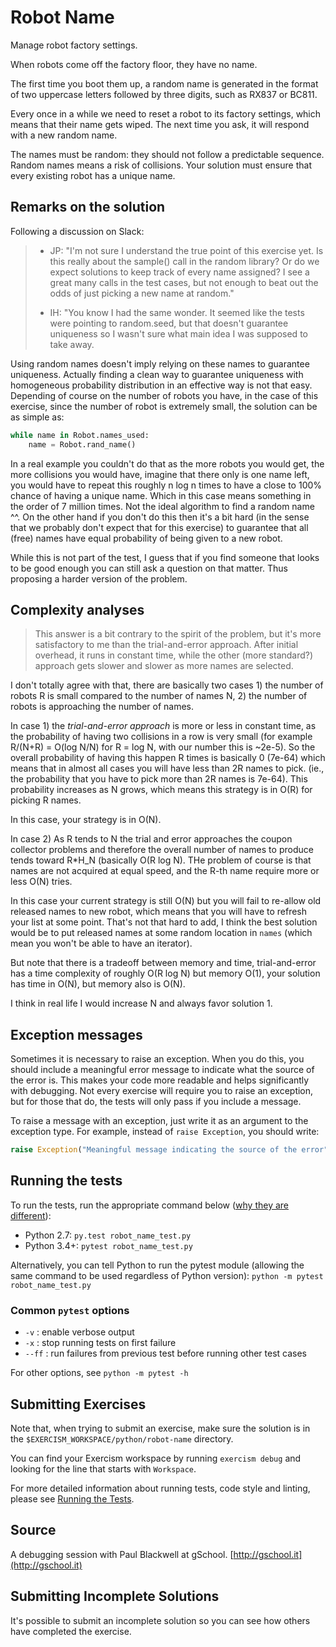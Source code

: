 # Robot Name

Manage robot factory settings.

When robots come off the factory floor, they have no name.

The first time you boot them up, a random name is generated in the format
of two uppercase letters followed by three digits, such as RX837 or BC811.

Every once in a while we need to reset a robot to its factory settings,
which means that their name gets wiped. The next time you ask, it will
respond with a new random name.

The names must be random: they should not follow a predictable sequence.
Random names means a risk of collisions. Your solution must ensure that
every existing robot has a unique name.

## Remarks on the solution

Following a discussion on Slack:

> - JP: "I'm not sure I understand the true point of this exercise yet.
> Is this really about the sample() call in the random library?
> Or do we expect solutions to keep track of every name assigned?
> I see a great many calls in the test cases, but not enough to beat
> out the odds of just picking a new name at random."
>
> - IH: "You know I had the same wonder. It seemed like the tests
> were pointing to random.seed, but that doesn't guarantee uniqueness
> so I wasn't sure what main idea I was supposed to take away.

Using random names doesn't imply relying on these names to guarantee uniqueness.
Actually finding a clean way to guarantee uniqueness with homogeneous probability
distribution in an effective way is not that easy. Depending of course on the
number of robots you have, in the case of this exercise, since the number of robot
is extremely small, the solution can be as simple as:

```python
while name in Robot.names_used:
    name = Robot.rand_name()
```

In a real example you couldn't do that as the more robots you would get, the more
collisions you would have, imagine that there only is one name left, you would
have to repeat this roughly n log n times to have a close to 100% chance of having
a unique name. Which in this case means something in the order of 7 million times.
Not the ideal algorithm to find a random name ^^. On the other hand if you don't
do this then it's a bit hard (in the sense that we probably don't expect that for this exercise)
to guarantee that all (free) names have equal probability of being given to a new robot.

While this is not part of the test, I guess that if you find someone that looks to be
good enough you can still ask a question on that matter. Thus proposing a harder version of the problem.

## Complexity analyses

> This answer is a bit contrary to the spirit of the problem, but it's more satisfactory to me than the trial-and-error approach. After initial overhead, it runs in constant time, while the other (more standard?) approach gets slower and slower as more names are selected.

I don't totally agree with that, there are basically two cases 1) the number of robots R is small compared to the number of names N, 2) the number of robots is approaching the number of names.

In case 1) the _trial-and-error approach_ is more or less in constant time, as the probability of having two collisions in a row is very small (for example R/(N+R) = O(log N/N) for R = log N, with our number this is ~2e-5). So the overall probability of having this happen R times is basically 0 (7e-64) which means that in almost all cases you will have less than 2R names to pick. (ie., the probability that you have to pick more than 2R names is 7e-64). This probability increases as N grows, which means this strategy is in O(R) for picking R names.

In this case, your strategy is in O(N).

In case 2) As R tends to N the trial and error approaches the coupon collector problems and therefore the overall number of names to produce tends toward R*H_N (basically O(R log N). THe problem of course is that names are not acquired at equal speed, and the R-th name require more or less O(N) tries.

In this case your current strategy is still O(N) but you will fail to re-allow old released names to new robot, which means that you will have to refresh your list at some point. That's not that hard to add, I think the best solution would be to put released names at some random location in `names` (which mean you won't be able to have an iterator).

But note that there is a tradeoff between memory and time, trial-and-error has a time complexity of roughly O(R log N) but memory O(1), your solution has time in O(N), but memory also is O(N).

I think in real life I would increase N and always favor solution 1.


## Exception messages

Sometimes it is necessary to raise an exception. When you do this, you should include a meaningful error message to
indicate what the source of the error is. This makes your code more readable and helps significantly with debugging. Not
every exercise will require you to raise an exception, but for those that do, the tests will only pass if you include
a message.

To raise a message with an exception, just write it as an argument to the exception type. For example, instead of
`raise Exception`, you should write:

```python
raise Exception("Meaningful message indicating the source of the error")
```

## Running the tests

To run the tests, run the appropriate command below ([why they are different](https://github.com/pytest-dev/pytest/issues/1629#issue-161422224)):

- Python 2.7: `py.test robot_name_test.py`
- Python 3.4+: `pytest robot_name_test.py`

Alternatively, you can tell Python to run the pytest module (allowing the same command to be used regardless of Python version):
`python -m pytest robot_name_test.py`

### Common `pytest` options

- `-v` : enable verbose output
- `-x` : stop running tests on first failure
- `--ff` : run failures from previous test before running other test cases

For other options, see `python -m pytest -h`

## Submitting Exercises

Note that, when trying to submit an exercise, make sure the solution is in the `$EXERCISM_WORKSPACE/python/robot-name` directory.

You can find your Exercism workspace by running `exercism debug` and looking for the line that starts with `Workspace`.

For more detailed information about running tests, code style and linting,
please see [Running the Tests](http://exercism.io/tracks/python/tests).

## Source

A debugging session with Paul Blackwell at gSchool. [http://gschool.it](http://gschool.it)

## Submitting Incomplete Solutions

It's possible to submit an incomplete solution so you can see how others have completed the exercise.
